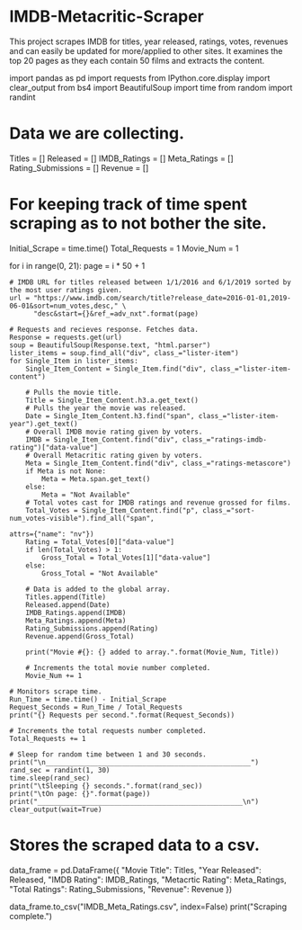 # IMDB-Metacritic-Scraper
This project scrapes IMDB for titles, year released, ratings, votes, revenues and can easily be updated for more/applied to other sites.
It examines the top 20 pages as they each contain 50 films and extracts the content.


import pandas as pd
import requests
from IPython.core.display import clear_output
from bs4 import BeautifulSoup
import time
from random import randint

# Data we are collecting.
Titles = []
Released = []
IMDB_Ratings = []
Meta_Ratings = []
Rating_Submissions = []
Revenue = []

# For keeping track of time spent scraping as to not bother the site.
Initial_Scrape = time.time()
Total_Requests = 1
Movie_Num = 1

for i in range(0, 21):
    page = i * 50 + 1

    # IMDB URL for titles released between 1/1/2016 and 6/1/2019 sorted by the most user ratings given. 
    url = "https://www.imdb.com/search/title?release_date=2016-01-01,2019-06-01&sort=num_votes,desc," \
          "desc&start={}&ref_=adv_nxt".format(page)

    # Requests and recieves response. Fetches data.
    Response = requests.get(url)
    soup = BeautifulSoup(Response.text, "html.parser")
    lister_items = soup.find_all("div", class_="lister-item")
    for Single_Item in lister_items:
        Single_Item_Content = Single_Item.find("div", class_="lister-item-content")

        # Pulls the movie title.
        Title = Single_Item_Content.h3.a.get_text()
        # Pulls the year the movie was released.
        Date = Single_Item_Content.h3.find("span", class_="lister-item-year").get_text()
        # Overall IMDB movie rating given by voters.
        IMDB = Single_Item_Content.find("div", class_="ratings-imdb-rating")["data-value"]
        # Overall Metacritic rating given by voters.
        Meta = Single_Item_Content.find("div", class_="ratings-metascore")
        if Meta is not None:
            Meta = Meta.span.get_text()
        else:
            Meta = "Not Available"
        # Total votes cast for IMDB ratings and revenue grossed for films.
        Total_Votes = Single_Item_Content.find("p", class_="sort-num_votes-visible").find_all("span",
                                                                                             attrs={"name": "nv"})
        Rating = Total_Votes[0]["data-value"]
        if len(Total_Votes) > 1:
            Gross_Total = Total_Votes[1]["data-value"]
        else:
            Gross_Total = "Not Available"

        # Data is added to the global array. 
        Titles.append(Title)
        Released.append(Date)
        IMDB_Ratings.append(IMDB)
        Meta_Ratings.append(Meta)
        Rating_Submissions.append(Rating)
        Revenue.append(Gross_Total)

        print("Movie #{}: {} added to array.".format(Movie_Num, Title))

        # Increments the total movie number completed.
        Movie_Num += 1

    # Monitors scrape time.
    Run_Time = time.time() - Initial_Scrape
    Request_Seconds = Run_Time / Total_Requests
    print("{} Requests per second.".format(Request_Seconds))

    # Increments the total requests number completed.
    Total_Requests += 1

    # Sleep for random time between 1 and 30 seconds.
    print("\n___________________________________________________")
    rand_sec = randint(1, 30)
    time.sleep(rand_sec)
    print("\tSleeping {} seconds.".format(rand_sec))
    print("\tOn page: {}".format(page))
    print("___________________________________________________\n")
    clear_output(wait=True)

# Stores the scraped data to a csv.
data_frame = pd.DataFrame({
    "Movie Title": Titles,
    "Year Released": Released,
    "IMDB Rating": IMDB_Ratings,
    "Metacrtic Rating": Meta_Ratings,
    "Total Ratings": Rating_Submissions,
    "Revenue": Revenue
})

data_frame.to_csv("IMDB_Meta_Ratings.csv", index=False)
print("Scraping complete.")
